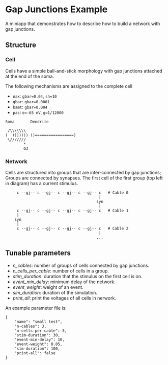 # Gap Junctions Example

A miniapp that demonstrates how to describe how to build a network with gap junctions.

## Structure

### Cell

Cells have a simple ball-and-stick morphology with gap junctions attached at the end of the 
soma.

The following mechanisms are assigned to the complete cell

- `nax`: `gbar=0.04`, `sh=10`
- `gbar`: `gbar=0.0001`
- `kamt`: `gbar=0.004`
- `pas`: `e=-65 mV`, `g=1/12000`

```
Soma       Dendrite

 /\\\\\\\
(  ))))))) ()=================)
 \///////
        * 
        GJ
```

### Network

Cells are structured into groups that are inter-connected by gap junctions; Groups are
connected by synapses. The first cell of the first group (top left in diagram) has a 
current stimulus.

```
     c --gj-- c --gj-- c --gj-- c --gj-- c   # Cable 0
                                         |
                                        syn
                                         |
     c --gj-- c --gj-- c --gj-- c --gj-- c   # Cable 1
     |
    syn
     |
     c --gj-- c --gj-- c --gj-- c --gj-- c   # Cable 2
                                         |
                                        ...
```
     

## Tunable parameters
* _n_cables_: number of groups of cells connected by gap junctions.
* _n_cells_per_cable_: number of cells in a group.
* _stim_duration_: duration that the stimulus on the first cell is on. 
* _event_min_delay_: minimum delay of the network.
* _event_weight_: weight of an event.
* _sim_duration_: duration of the simulation. 
* _print_all_: print the voltages of all cells in nerwork.

An example parameter file is:
```
{
    "name": "small test",
    "n-cables": 3,
    "n-cells-per-cable": 5,
    "stim-duration": 30,
    "event-min-delay": 10,
    "event-weight": 0.05,
    "sim-duration": 100, 
    "print-all": false
}
```
